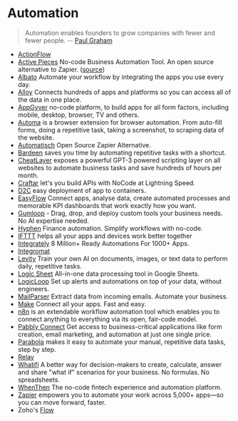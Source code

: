 # Automation

> Automation enables founders to grow companies with fewer and fewer people. -- [Paul Graham](https://twitter.com/paulg/status/1600119268858744832)

- [ActionFlow](https://actionsflow.github.io)
- [Active Pieces](https://www.activepieces.com) No-code Business Automation Tool. An open source alternative to Zapier. ([source](https://github.com/activepieces/activepieces))
- [Albato](https://albato.com) Automate your workflow by integrating the apps you use every day.
- [Alloy](https://runalloy.com) Connects hundreds of apps and platforms so you can access all of the data in one place.
- [AppGyver](https://www.appgyver.com) no-code platform, to build apps for all form factors, including mobile, desktop, browser, TV and others.
- [Automa](https://www.automa.site) is a browser extension for browser automation. From auto-fill forms, doing a repetitive task, taking a screenshot, to scraping data of the website.
- [Automatisch](https://automatisch.io) Open Source Zapier Alternative.
- [Bardeen](https://www.bardeen.ai) saves you time by automating repetitive tasks with a shortcut.
- [CheatLayer](https://cheatlayer.com) exposes a powerful GPT-3 powered scripting layer on all websites to automate business tasks and save hundreds of hours per month.
- [Craftar](https://www.craftar.io) let's you build APIs with NoCode at Lightning Speed.
- [D2C](https://d2c.io) easy deployment of app to containers.
- [EasyFlow](https://www.easyflow.io) Connect apps, analyse data, create automated processes and memorable KPI dashboards that work exactly how you want.
- [Gumloop](https://www.gumloop.com) - Drag, drop, and deploy custom tools your business needs. No AI expertise needed.
- [Hyphen](https://tryhyphen.com) Finance automation. Simplify workflows with no-code.
- [IFTTT](https://ifttt.com) helps all your apps and devices work better together
- [Integrately](https://integrately.com) 8 Million+ Ready Automations For 1000+ Apps.
- [Integromat](https://www.integromat.com/)
- [Levity](https://levity.ai) Train your own AI on documents, images, or text data to perform daily, repetitive tasks.
- [Logic Sheet](https://workspace.google.com/marketplace/app/logic_sheet_automate_your_spreadsheets/796322869198) All-in-one data processing tool in Google Sheets.
- [LogicLoop](https://www.logicloop.com) Set up alerts and automations on top of your data, without engineers.
- [MailParser](https://mailparser.io) Extract data from incoming emails. Automate your business.
- [Make](https://www.make.com/) Connect all your apps. Fast and easy.
- [n8n](https://n8n.io) is an extendable workflow automation tool which enables you to connect anything to everything via its open, fair-code model.
- [Pabbly Connect](https://www.pabbly.com) Get access to business-critical applications like form creation, email marketing, and automation at just one single price.
- [Parabola](https://parabola.io) makes it easy to automate your manual, repetitive data tasks, step by step.
- [Relay](https://www.relay.app)
- [Whatifi](https://www.whatifi.io) A better way for decision-makers to create, calculate, answer and share "what if" scenarios for your business. No formulas. No spreadsheets.
- [WhenThen](https://whenthen.com) The no-code fintech experience and automation platform.
- [Zapier](https://zapier.com) empowers you to automate your work across 5,000+ apps—so you can move forward, faster.
- Zoho's [Flow](https://www.zoho.com/flow/)